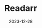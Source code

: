 ---
title: Readarr
date: 2023-12-28
last_modified_at:
categories: aar_stack
tags: [automation, management, media]
---